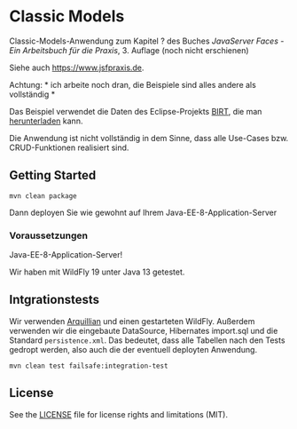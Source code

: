 # Classic Models

Classic-Models-Anwendung zum Kapitel ? des Buches 
*JavaServer Faces - Ein Arbeitsbuch für die Praxis*, 3. Auflage (noch nicht erschienen)

Siehe auch <https://www.jsfpraxis.de>.

Achtung: * ich arbeite noch dran, die Beispiele sind alles andere als vollständig *

Das Beispiel verwendet die Daten des Eclipse-Projekts [BIRT](https://www.eclipse.org/birt/),
die man [herunterladen](http://www.eclipse.org/birt/documentation/sample-database.php) kann.

Die Anwendung ist nicht vollständig in dem Sinne, dass alle Use-Cases bzw. CRUD-Funktionen
realisiert sind.

## Getting Started
```
mvn clean package
```
Dann deployen Sie wie gewohnt auf Ihrem Java-EE-8-Application-Server


### Voraussetzungen

Java-EE-8-Application-Server!

Wir haben mit WildFly 19 unter Java 13 getestet. 


## Intgrationstests

Wir verwenden [Arquillian](http://arquillian.org/) und einen gestarteten WildFly.
Außerdem verwenden wir die eingebaute DataSource, Hibernates import.sql und die
Standard ``persistence.xml``. Das bedeutet, dass alle Tabellen nach den Tests gedropt
werden, also auch die der eventuell deployten Anwendung.

```
mvn clean test failsafe:integration-test
```

## License

See the [LICENSE](LICENSE.txt) file for license rights and limitations (MIT).
